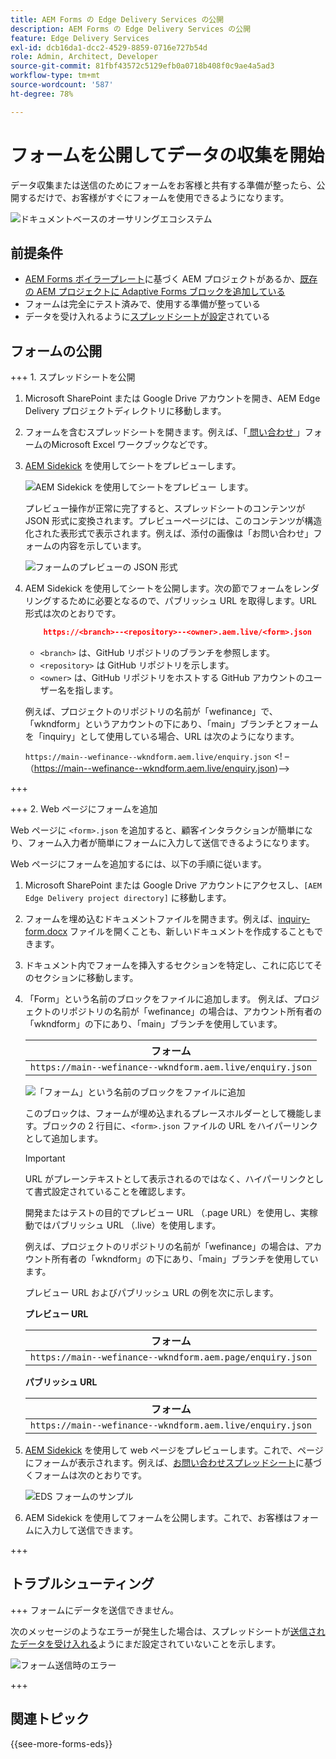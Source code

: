 ```yaml
---
title: AEM Forms の Edge Delivery Services の公開
description: AEM Forms の Edge Delivery Services の公開
feature: Edge Delivery Services
exl-id: dcb16da1-dcc2-4529-8859-0716e727b54d
role: Admin, Architect, Developer
source-git-commit: 81fbf43572c5129efb0a0718b408f0c9ae4a5ad3
workflow-type: tm+mt
source-wordcount: '587'
ht-degree: 78%

---
```


# フォームを公開してデータの収集を開始

データ収集または送信のためにフォームをお客様と共有する準備が整ったら、公開するだけで、お客様がすぐにフォームを使用できるようになります。

![ドキュメントベースのオーサリングエコシステム](/help/edge/assets/document-based-authoring-workflow-publish-form.png)

## 前提条件

* [AEM Forms ボイラープレート](/help/edge/docs/forms/tutorial.md#create-a-new-aem-project-pre-configured-with-adaptive-forms-block)に基づく AEM プロジェクトがあるか、[既存の AEM プロジェクトに Adaptive Forms ブロックを追加している](/help/edge/docs/forms/tutorial.md#add-adaptive-forms-block-to-your-existing-aem-project)
* フォームは完全にテスト済みで、使用する準備が整っている
* データを受け入れるように[スプレッドシートが設定](/help/edge/docs/forms/submit-forms.md)されている


## フォームの公開

+++ 1. スプレッドシートを公開

1. Microsoft SharePoint または Google Drive アカウントを開き、AEM Edge Delivery プロジェクトディレクトリに移動します。

1. フォームを含むスプレッドシートを開きます。例えば、「[ 問い合わせ ](/help/edge/assets/enquiry.xlsx)」フォームのMicrosoft Excel ワークブックなどです。

1. [AEM Sidekick](https://www.aem.live/developer/tutorial#preview-and-publish-your-content) を使用してシートをプレビューします。

   ![AEM Sidekick を使用してシートをプレビュー](/help/edge/assets/preview-form.png) します。

   プレビュー操作が正常に完了すると、スプレッドシートのコンテンツが JSON 形式に変換されます。プレビューページには、このコンテンツが構造化された表形式で表示されます。例えば、添付の画像は「お問い合わせ」フォームの内容を示しています。

   ![フォームのプレビューの JSON 形式](/help/edge/assets/forms-preview-json-format.png)

1. AEM Sidekick を使用してシートを公開します。次の節でフォームをレンダリングするために必要となるので、パブリッシュ URL を取得します。URL 形式は次のとおりです。


   ```JSON
       https://<branch>--<repository>--<owner>.aem.live/<form>.json
   ```

   * `<branch>` は、GitHub リポジトリのブランチを参照します。
   * `<repository>` は GitHub リポジトリを示します。
   * `<owner>` は、GitHub リポジトリをホストする GitHub アカウントのユーザー名を指します。

   例えば、プロジェクトのリポジトリの名前が「wefinance」で、「wkndform」というアカウントの下にあり、「main」ブランチとフォームを「inquiry」として使用している場合、URL は次のようになります。

   `https://main--wefinance--wkndform.aem.live/enquiry.json`
&lt;! – （https://main--wefinance--wkndform.aem.live/enquiry.json)-->

+++

+++ 2. Web ページにフォームを追加

Web ページに `<form>.json` を追加すると、顧客インタラクションが簡単になり、フォーム入力者が簡単にフォームに入力して送信できるようになります。


Web ページにフォームを追加するには、以下の手順に従います。

1. Microsoft SharePoint または Google Drive アカウントにアクセスし、`[AEM Edge Delivery project directory]` に移動します。

1. フォームを埋め込むドキュメントファイルを開きます。例えば、[inquiry-form.docx](/help/edge/assets/enquiry-form.docx) ファイルを開くことも、新しいドキュメントを作成することもできます。

1. ドキュメント内でフォームを挿入するセクションを特定し、これに応じてそのセクションに移動します。

1. 「Form」という名前のブロックをファイルに追加します。 例えば、プロジェクトのリポジトリの名前が「wefinance」の場合は、アカウント所有者の「wkndform」の下にあり、「main」ブランチを使用しています。

   | フォーム |
   |---|
   | `https://main--wefinance--wkndform.aem.live/enquiry.json` |

   ![「フォーム」という名前のブロックをファイルに追加](/help/edge/assets/enquiry-doc-to-embed-form.png)

   このブロックは、フォームが埋め込まれるプレースホルダーとして機能します。ブロックの 2 行目に、`<form>.json` ファイルの URL をハイパーリンクとして追加します。

   >[!IMPORTANT]
   >
   >
   > URL がプレーンテキストとして表示されるのではなく、ハイパーリンクとして書式設定されていることを確認します。

   開発またはテストの目的でプレビュー URL （.page URL）を使用し、実稼動ではパブリッシュ URL （.live）を使用します。

   例えば、プロジェクトのリポジトリの名前が「wefinance」の場合は、アカウント所有者の「wkndform」の下にあり、「main」ブランチを使用しています。

   プレビュー URL およびパブリッシュ URL の例を次に示します。

   **プレビュー URL**

   | フォーム |
   |---|
   | `https://main--wefinance--wkndform.aem.page/enquiry.json` |


   **パブリッシュ URL**

   | フォーム |
   |---|
   | `https://main--wefinance--wkndform.aem.live/enquiry.json` |

1. [AEM Sidekick](https://www.aem.live/developer/tutorial#preview-and-publish-your-content) を使用して web ページをプレビューします。これで、ページにフォームが表示されます。例えば、[お問い合わせスプレッドシート](/help/edge/assets/enquiry-form.docx)に基づくフォームは次のとおりです。


   ![EDS フォームのサンプル](/help/edge/assets/updated-form.png)

1. AEM Sidekick を使用してフォームを公開します。これで、お客様はフォームに入力して送信できます。

+++

## トラブルシューティング

+++ フォームにデータを送信できません。

次のメッセージのようなエラーが発生した場合は、スプレッドシートが[送信されたデータを受け入れる](/help/edge/docs/forms/submit-forms.md)ようにまだ設定されていないことを示します。

![フォーム送信時のエラー](/help/edge/assets/form-error.png)

+++


## 関連トピック

{{see-more-forms-eds}}
